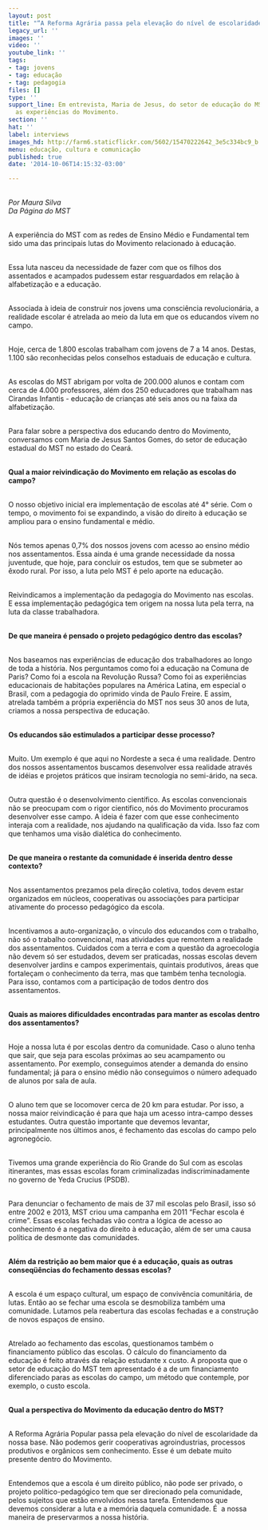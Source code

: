 ```yaml
---
layout: post
title: "“A Reforma Agrária passa pela elevação do nível de escolaridade da nossa base”"
legacy_url: ''
images: ''
video: ''
youtube_link: ''
tags:
- tag: jovens
- tag: educação
- tag: pedagogia
files: []
type: ''
support_line: Em entrevista, Maria de Jesus, do setor de educação do MST, fala sobre
  as experiências do Movimento.
section: ''
hat: ''
label: interviews
images_hd: http://farm6.staticflickr.com/5602/15470222642_3e5c334bc9_b.jpg
menu: educação, cultura e comunicação
published: true
date: '2014-10-06T14:15:32-03:00'

---
```

<p><br />
<em>Por Maura Silva<br />
Da P&aacute;gina do MST</em></p>

<p><br />
A experi&ecirc;ncia do MST com as redes de Ensino M&eacute;dio e Fundamental tem sido uma das principais lutas do Movimento relacionado &agrave; educa&ccedil;&atilde;o.&nbsp;</p>

<p><br />
Essa luta nasceu da necessidade de fazer com que os filhos dos assentados e acampados pudessem estar resguardados em rela&ccedil;&atilde;o &agrave; alfabetiza&ccedil;&atilde;o e a educa&ccedil;&atilde;o.</p>

<p><br />
Associada &agrave; ideia de construir nos jovens uma consci&ecirc;ncia revolucion&aacute;ria, a realidade escolar &eacute; atrelada ao meio da luta em que os educandos vivem no campo.&nbsp;</p>

<p><br />
Hoje, cerca de 1.800 escolas trabalham com jovens de 7 a 14 anos. Destas, 1.100 s&atilde;o reconhecidas pelos conselhos estaduais de educa&ccedil;&atilde;o e cultura.&nbsp;</p>

<p><br />
As escolas do MST abrigam por volta de 200.000 alunos e contam com cerca de 4.000 professores, al&eacute;m dos 250 educadores que trabalham nas Cirandas Infantis - educa&ccedil;&atilde;o de crian&ccedil;as at&eacute; seis anos ou na faixa da alfabetiza&ccedil;&atilde;o.</p>

<p><br />
Para falar sobre a perspectiva dos educando dentro do Movimento, conversamos com Maria de Jesus Santos Gomes, do setor de educa&ccedil;&atilde;o estadual do MST no estado do Cear&aacute;. &nbsp;</p>

<p><br />
<strong>Qual a maior reivindica&ccedil;&atilde;o do Movimento em rela&ccedil;&atilde;o as escolas do campo?</strong></p>

<p><br />
O nosso objetivo inicial era implementa&ccedil;&atilde;o de escolas at&eacute; 4&deg; s&eacute;rie. Com o tempo, o movimento foi se expandindo, a vis&atilde;o do direito &agrave; educa&ccedil;&atilde;o se ampliou para o ensino fundamental e m&eacute;dio.&nbsp;</p>

<p><br />
N&oacute;s temos apenas 0,7% dos nossos jovens com acesso ao ensino m&eacute;dio nos assentamentos. Essa ainda &eacute; uma grande necessidade da nossa juventude, que hoje, para concluir os estudos, tem que se submeter ao &ecirc;xodo rural. Por isso, a luta pelo MST &eacute; pelo aporte na educa&ccedil;&atilde;o.&nbsp;</p>

<p><br />
Reivindicamos a implementa&ccedil;&atilde;o da pedagogia do Movimento nas escolas. E essa implementa&ccedil;&atilde;o pedag&oacute;gica tem origem na nossa luta pela terra, na luta da classe trabalhadora.&nbsp;</p>

<p><br />
<strong>De que maneira &eacute; pensado o projeto pedag&oacute;gico dentro das escolas?</strong></p>

<p><br />
Nos baseamos nas experi&ecirc;ncias de educa&ccedil;&atilde;o dos trabalhadores ao longo de toda a hist&oacute;ria. Nos perguntamos como foi a educa&ccedil;&atilde;o na Comuna de Paris? Como foi a escola na Revolu&ccedil;&atilde;o Russa? Como foi as experi&ecirc;ncias educacionais de habita&ccedil;&otilde;es populares na Am&eacute;rica Latina, em especial o Brasil, com a pedagogia do oprimido vinda de Paulo Freire. E assim, atrelada tamb&eacute;m a pr&oacute;pria experi&ecirc;ncia do MST nos seus 30 anos de luta, criamos a nossa perspectiva de educa&ccedil;&atilde;o.&nbsp;</p>

<p><br />
<strong>Os educandos s&atilde;o estimulados a participar desse processo?</strong></p>

<p><br />
Muito. Um exemplo &eacute; que aqui no Nordeste a seca &eacute; uma realidade. Dentro dos nossos assentamentos buscamos desenvolver essa realidade atrav&eacute;s de id&eacute;ias e projetos pr&aacute;ticos que insiram tecnologia no semi-&aacute;rido, na seca.&nbsp;</p>

<p><br />
Outra quest&atilde;o &eacute; o desenvolvimento cient&iacute;fico. As escolas convencionais n&atilde;o se preocupam com o rigor cientifico, n&oacute;s do Movimento procuramos desenvolver esse campo. A ideia &eacute; fazer com que esse conhecimento interaja com a realidade, nos ajudando na qualifica&ccedil;&atilde;o da vida. Isso faz com que tenhamos uma vis&atilde;o dial&eacute;tica do conhecimento.</p>

<p><br />
<strong>De que maneira o restante da comunidade &eacute; inserida dentro desse contexto?</strong></p>

<p><br />
Nos assentamentos prezamos pela dire&ccedil;&atilde;o coletiva, todos devem estar organizados em n&uacute;cleos, cooperativas ou associa&ccedil;&otilde;es para participar ativamente do processo pedag&oacute;gico da escola.&nbsp;</p>

<p><br />
Incentivamos a auto-organiza&ccedil;&atilde;o, o v&iacute;nculo dos educandos com o trabalho, n&atilde;o s&oacute; o trabalho convencional, mas atividades que remontem a realidade dos assentamentos. Cuidados com a terra e com a quest&atilde;o da agroecologia n&atilde;o devem s&oacute; ser estudados, devem ser praticadas, nossas escolas devem desenvolver jardins e campos experimentais, quintais produtivos, &aacute;reas que fortale&ccedil;am o conhecimento da terra, mas que tamb&eacute;m tenha tecnologia. Para isso, contamos com a participa&ccedil;&atilde;o de todos dentro dos assentamentos.&nbsp;</p>

<p><br />
<strong>Quais as maiores dificuldades encontradas para manter as escolas dentro dos assentamentos?</strong></p>

<p><br />
Hoje a nossa luta &eacute; por escolas dentro da comunidade. Caso o aluno tenha que sair, que seja para escolas pr&oacute;ximas ao seu acampamento ou assentamento. Por exemplo, conseguimos atender a demanda do ensino fundamental; j&aacute; para o ensino m&eacute;dio n&atilde;o conseguimos o n&uacute;mero adequado de alunos por sala de aula.&nbsp;</p>

<p><br />
O aluno tem que se locomover cerca de 20 km para estudar. Por isso, a nossa maior reivindica&ccedil;&atilde;o &eacute; para que haja um acesso intra-campo desses estudantes. Outra quest&atilde;o importante que devemos levantar, principalmente nos &uacute;ltimos anos, &eacute; fechamento das escolas do campo pelo agroneg&oacute;cio.&nbsp;</p>

<p><br />
Tivemos uma grande experi&ecirc;ncia do Rio Grande do Sul com as escolas itinerantes, mas essas escolas foram criminalizadas indiscriminadamente no governo de Yeda Crucius (PSDB).&nbsp;</p>

<p><br />
Para denunciar o fechamento de mais de 37 mil escolas pelo Brasil, isso s&oacute; entre 2002 e 2013, MST criou uma campanha em 2011 &ldquo;Fechar escola &eacute; crime&rdquo;. Essas escolas fechadas v&atilde;o contra a l&oacute;gica de acesso ao conhecimento &eacute; a negativa do direito &agrave; educa&ccedil;&atilde;o, al&eacute;m de ser uma causa pol&iacute;tica de desmonte das comunidades.&nbsp;</p>

<p><br />
<strong>Al&eacute;m da restri&ccedil;&atilde;o ao bem maior que &eacute; a educa&ccedil;&atilde;o, quais as outras conseq&uuml;&ecirc;ncias do fechamento dessas escolas?&nbsp;</strong></p>

<p><br />
A escola &eacute; um espa&ccedil;o cultural, um espa&ccedil;o de conviv&ecirc;ncia comunit&aacute;ria, de lutas. Ent&atilde;o ao se fechar uma escola se desmobiliza tamb&eacute;m uma comunidade. Lutamos pela reabertura das escolas fechadas e a constru&ccedil;&atilde;o de novos espa&ccedil;os de ensino.&nbsp;</p>

<p><br />
Atrelado ao fechamento das escolas, questionamos tamb&eacute;m o financiamento p&uacute;blico das escolas. O c&aacute;lculo do financiamento da educa&ccedil;&atilde;o &eacute; feito atrav&eacute;s da rela&ccedil;&atilde;o estudante x custo. A proposta que o setor de educa&ccedil;&atilde;o do MST tem apresentado &eacute; a de um financiamento diferenciado paras as escolas do campo, um m&eacute;todo que contemple, por exemplo, o custo escola.&nbsp;</p>

<p><br />
<strong>Qual a perspectiva do Movimento da educa&ccedil;&atilde;o dentro do MST?</strong></p>

<p><br />
A Reforma Agr&aacute;ria Popular passa pela eleva&ccedil;&atilde;o do n&iacute;vel de escolaridade da nossa base. N&atilde;o podemos gerir cooperativas agroindustrias, processos produtivos e org&acirc;nicos sem conhecimento. Esse &eacute; um debate muito presente dentro do Movimento.&nbsp;</p>

<p><br />
Entendemos que a escola &eacute; um direito p&uacute;blico, n&atilde;o pode ser privado, o projeto pol&iacute;tico-pedag&oacute;gico tem que ser direcionado pela comunidade, pelos sujeitos que est&atilde;o envolvidos nessa tarefa. Entendemos que devemos considerar a luta e a mem&oacute;ria daquela comunidade. &Eacute; &nbsp;a nossa maneira de preservarmos a nossa hist&oacute;ria.&nbsp;</p>

